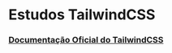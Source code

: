 # Estudos TailwindCSS


### <a href="https://tailwindcss.com/docs/installation/using-vite" target="_blank">Documentação Oficial do TailwindCSS</a>